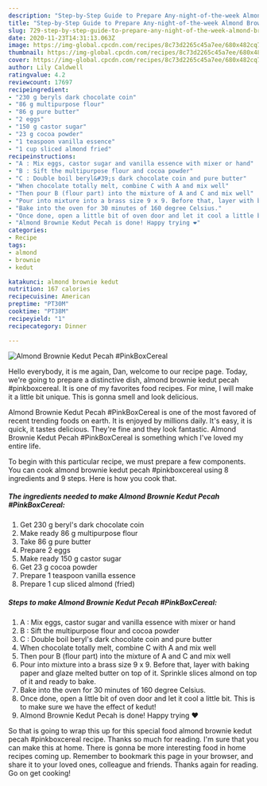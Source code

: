 ```yaml
---
description: "Step-by-Step Guide to Prepare Any-night-of-the-week Almond Brownie Kedut Pecah #PinkBoxCereal"
title: "Step-by-Step Guide to Prepare Any-night-of-the-week Almond Brownie Kedut Pecah #PinkBoxCereal"
slug: 729-step-by-step-guide-to-prepare-any-night-of-the-week-almond-brownie-kedut-pecah-pinkboxcereal
date: 2020-11-23T14:31:13.063Z
image: https://img-global.cpcdn.com/recipes/8c73d2265c45a7ee/680x482cq70/almond-brownie-kedut-pecah-pinkboxcereal-recipe-main-photo.jpg
thumbnail: https://img-global.cpcdn.com/recipes/8c73d2265c45a7ee/680x482cq70/almond-brownie-kedut-pecah-pinkboxcereal-recipe-main-photo.jpg
cover: https://img-global.cpcdn.com/recipes/8c73d2265c45a7ee/680x482cq70/almond-brownie-kedut-pecah-pinkboxcereal-recipe-main-photo.jpg
author: Lily Caldwell
ratingvalue: 4.2
reviewcount: 17697
recipeingredient:
- "230 g beryls dark chocolate coin"
- "86 g multipurpose flour"
- "86 g pure butter"
- "2 eggs"
- "150 g castor sugar"
- "23 g cocoa powder"
- "1 teaspoon vanilla essence"
- "1 cup sliced almond fried"
recipeinstructions:
- "A : Mix eggs, castor sugar and vanilla essence with mixer or hand"
- "B : Sift the multipurpose flour and cocoa powder"
- "C : Double boil beryl&#39;s dark chocolate coin and pure butter"
- "When chocolate totally melt, combine C with A and mix well"
- "Then pour B (flour part) into the mixture of A and C and mix well"
- "Pour into mixture into a brass size 9 x 9. Before that, layer with baking paper and glaze melted butter on top of it. Sprinkle slices almond on top of it and ready to bake."
- "Bake into the oven for 30 minutes of 160 degree Celsius."
- "Once done, open a little bit of oven door and let it cool a little bit. This is to make sure we have the effect of kedut!"
- "Almond Brownie Kedut Pecah is done! Happy trying ❤️"
categories:
- Recipe
tags:
- almond
- brownie
- kedut

katakunci: almond brownie kedut 
nutrition: 167 calories
recipecuisine: American
preptime: "PT30M"
cooktime: "PT38M"
recipeyield: "1"
recipecategory: Dinner

---
```



![Almond Brownie Kedut Pecah #PinkBoxCereal](https://img-global.cpcdn.com/recipes/8c73d2265c45a7ee/680x482cq70/almond-brownie-kedut-pecah-pinkboxcereal-recipe-main-photo.jpg)

Hello everybody, it is me again, Dan, welcome to our recipe page. Today, we're going to prepare a distinctive dish, almond brownie kedut pecah #pinkboxcereal. It is one of my favorites food recipes. For mine, I will make it a little bit unique. This is gonna smell and look delicious.

Almond Brownie Kedut Pecah #PinkBoxCereal is one of the most favored of recent trending foods on earth. It is enjoyed by millions daily. It's easy, it is quick, it tastes delicious. They're fine and they look fantastic. Almond Brownie Kedut Pecah #PinkBoxCereal is something which I've loved my entire life.




To begin with this particular recipe, we must prepare a few components. You can cook almond brownie kedut pecah #pinkboxcereal using 8 ingredients and 9 steps. Here is how you cook that.

<!--inarticleads1-->

##### The ingredients needed to make Almond Brownie Kedut Pecah #PinkBoxCereal:

1. Get 230 g beryl&#39;s dark chocolate coin
1. Make ready 86 g multipurpose flour
1. Take 86 g pure butter
1. Prepare 2 eggs
1. Make ready 150 g castor sugar
1. Get 23 g cocoa powder
1. Prepare 1 teaspoon vanilla essence
1. Prepare 1 cup sliced almond (fried)




<!--inarticleads2-->

##### Steps to make Almond Brownie Kedut Pecah #PinkBoxCereal:

1. A : Mix eggs, castor sugar and vanilla essence with mixer or hand
1. B : Sift the multipurpose flour and cocoa powder
1. C : Double boil beryl&#39;s dark chocolate coin and pure butter
1. When chocolate totally melt, combine C with A and mix well
1. Then pour B (flour part) into the mixture of A and C and mix well
1. Pour into mixture into a brass size 9 x 9. Before that, layer with baking paper and glaze melted butter on top of it. Sprinkle slices almond on top of it and ready to bake.
1. Bake into the oven for 30 minutes of 160 degree Celsius.
1. Once done, open a little bit of oven door and let it cool a little bit. This is to make sure we have the effect of kedut!
1. Almond Brownie Kedut Pecah is done! Happy trying ❤️




So that is going to wrap this up for this special food almond brownie kedut pecah #pinkboxcereal recipe. Thanks so much for reading. I'm sure that you can make this at home. There is gonna be more interesting food in home recipes coming up. Remember to bookmark this page in your browser, and share it to your loved ones, colleague and friends. Thanks again for reading. Go on get cooking!
